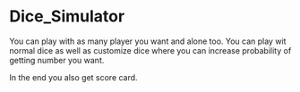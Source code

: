 # Dice_Simulator

You can play with as many player you want and alone too.
You can play wit normal dice as well as customize dice where you can increase probability of getting number you want.

In the end you also get score card.
